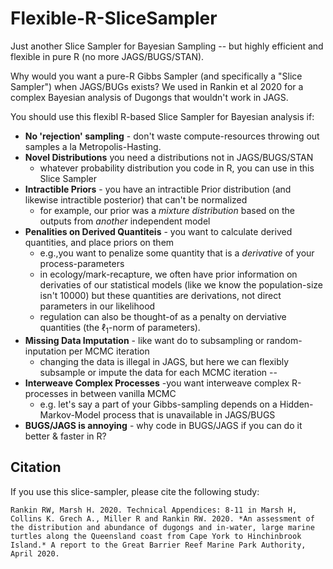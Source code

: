 # Flexible-R-SliceSampler

Just another Slice Sampler for Bayesian Sampling -- but highly efficient and flexible in pure R (no more JAGS/BUGS/STAN). 

Why would you want a pure-R Gibbs Sampler (and specifically a "Slice Sampler") when JAGS/BUGs exists? We used in Rankin et al 2020 for a complex Bayesian analysis of Dugongs that wouldn't work in JAGS. 

You should use this flexibl R-based Slice Sampler for Bayesian analysis if:
- **No 'rejection' sampling** - don't waste compute-resources throwing out samples a la Metropolis-Hasting.
- **Novel Distributions** you need a distributions not in JAGS/BUGS/STAN  
    - whatever probability distribution you code in R, you can use in this Slice Sampler
- **Intractible Priors** - you have an intractible Prior distribution (and likewise intractible posterior) that can't be normalized  
    - for example, our prior was a _mixture distribution_ based on the outputs from  *another* independent model
- **Penalities on Derived Quantiteis** - you want to calculate derived quantities, and place priors on them
    - e.g.,you want to penalize some quantity that is a *derivative* of your process-parameters
	- in ecology/mark-recapture, we often have prior information on derivaties of our statistical models (like we know the population-size isn't 10000) but these quantities are derivations, not direct parameters in our likelihood
	- regulation can also be thought-of as a penalty on derviative quantities (the $\ell_1$-norm of parameters).
- **Missing Data Imputation** - like want do to subsampling or random-inputation per MCMC iteration  
    - changing the data is illegal in JAGS, but here we can flexibly subsample or impute the data for each MCMC iteration -- 
- **Interweave Complex Processes** -you want interweave complex R-processes in between vanilla MCMC  
    - e.g. let's say a part of your Gibbs-sampling depends on a Hidden-Markov-Model process that is unavailable in JAGS/BUGS
- **BUGS/JAGS is annoying** - why code in BUGS/JAGS if you can do it better & faster in R?


## Citation

If you use this slice-sampler, please cite the following study:

```
Rankin RW, Marsh H. 2020. Technical Appendices: 8-11 in Marsh H, Collins K. Grech A., Miller R and Rankin RW. 2020. *An assessment of the distribution and abundance of dugongs and in-water, large marine turtles along the Queensland coast from Cape York to Hinchinbrook Island.* A report to the Great Barrier Reef Marine Park Authority, April 2020.
```
